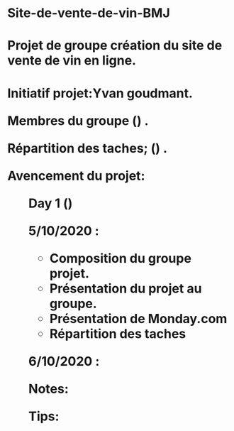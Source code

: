 # Site-de-vente-de-vin-BMJ

<h1>Projet de groupe création du site de vente de vin en ligne.<h1>

Initiatif projet:Yvan goudmant.

Membres du groupe () .

Répartition des taches; () .

Avencement du projet: 
<ul>
  <il>Day 1 ()</li>

5/10/2020 : 
<div checklisteday1>
  <ul>
  <li>Composition du groupe projet.</li>
  <li>Présentation du projet au groupe.</li>
  <li>Présentation de Monday.com <link src(https://les-agraf--team.monday.com/boards/777249732/)></li>
  <li>Répartition des taches</li>
  </ul>
  
  
6/10/2020 : 


Notes:

Tips:


  

